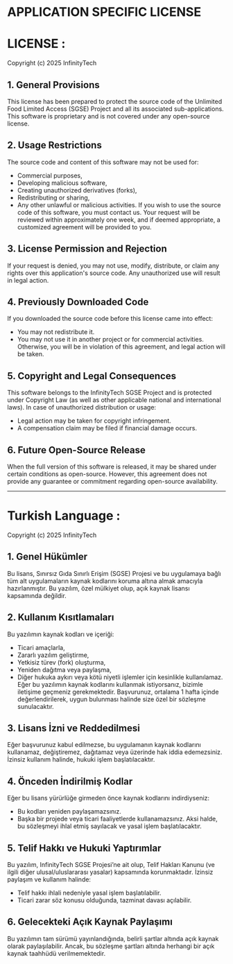# APPLICATION SPECIFIC LICENSE

# LICENSE :

Copyright (c) 2025 InfinityTech

## 1. General Provisions
This license has been prepared to protect the source code of the Unlimited Food Limited Access (SGSE) Project and all its associated sub-applications. This software is proprietary and is not covered under any open-source license.

## 2. Usage Restrictions
The source code and content of this software may not be used for:

- Commercial purposes,
- Developing malicious software,
- Creating unauthorized derivatives (forks),
- Redistributing or sharing,
- Any other unlawful or malicious activities.
If you wish to use the source code of this software, you must contact us. Your request will be reviewed within approximately one week, and if deemed appropriate, a customized agreement will be provided to you.

## 3. License Permission and Rejection
If your request is denied, you may not use, modify, distribute, or claim any rights over this application's source code. Any unauthorized use will result in legal action.

## 4. Previously Downloaded Code
If you downloaded the source code before this license came into effect:

- You may not redistribute it.
- You may not use it in another project or for commercial activities.
Otherwise, you will be in violation of this agreement, and legal action will be taken.

## 5. Copyright and Legal Consequences
This software belongs to the InfinityTech SGSE Project and is protected under Copyright Law (as well as other applicable national and international laws). In case of unauthorized distribution or usage:

- Legal action may be taken for copyright infringement.
- A compensation claim may be filed if financial damage occurs.

## 6. Future Open-Source Release
When the full version of this software is released, it may be shared under certain conditions as open-source. However, this agreement does not provide any guarantee or commitment regarding open-source availability.

--------------------------------------------------------------------------------------------------------------


# Turkish Language :

Copyright (c) 2025 InfinityTech

## 1. Genel Hükümler
Bu lisans, Sınırsız Gıda Sınırlı Erişim (SGSE) Projesi ve bu uygulamaya bağlı tüm alt uygulamaların kaynak kodlarını koruma altına almak amacıyla hazırlanmıştır. Bu yazılım, özel mülkiyet olup, açık kaynak lisansı kapsamında değildir.

## 2. Kullanım Kısıtlamaları
Bu yazılımın kaynak kodları ve içeriği:

- Ticari amaçlarla,
- Zararlı yazılım geliştirme,
- Yetkisiz türev (fork) oluşturma,
- Yeniden dağıtma veya paylaşma,
- Diğer hukuka aykırı veya kötü niyetli işlemler için kesinlikle kullanılamaz.
Eğer bu yazılımın kaynak kodlarını kullanmak istiyorsanız, bizimle iletişime geçmeniz gerekmektedir. Başvurunuz, ortalama 1 hafta içinde değerlendirilerek, uygun bulunması halinde size özel bir sözleşme sunulacaktır.

## 3. Lisans İzni ve Reddedilmesi
Eğer başvurunuz kabul edilmezse, bu uygulamanın kaynak kodlarını kullanamaz, değiştiremez, dağıtamaz veya üzerinde hak iddia edemezsiniz. İzinsiz kullanım halinde, hukuki işlem başlatılacaktır.

## 4. Önceden İndirilmiş Kodlar
Eğer bu lisans yürürlüğe girmeden önce kaynak kodlarını indirdiyseniz:

- Bu kodları yeniden paylaşamazsınız.
- Başka bir projede veya ticari faaliyetlerde kullanamazsınız.
Aksi halde, bu sözleşmeyi ihlal etmiş sayılacak ve yasal işlem başlatılacaktır.

## 5. Telif Hakkı ve Hukuki Yaptırımlar
Bu yazılım, InfinityTech SGSE Projesi’ne ait olup, Telif Hakları Kanunu (ve ilgili diğer ulusal/uluslararası yasalar) kapsamında korunmaktadır. İzinsiz paylaşım ve kullanım halinde:

- Telif hakkı ihlali nedeniyle yasal işlem başlatılabilir.
- Ticari zarar söz konusu olduğunda, tazminat davası açılabilir.

## 6. Gelecekteki Açık Kaynak Paylaşımı
Bu yazılımın tam sürümü yayınlandığında, belirli şartlar altında açık kaynak olarak paylaşılabilir. Ancak, bu sözleşme şartları altında herhangi bir açık kaynak taahhüdü verilmemektedir.
